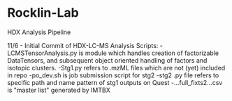 # Rocklin-Lab
HDX Analysis Pipeline


11/6 - Initial Commit of HDX-LC-MS Analysis Scripts:
-LCMSTensorAnalysis.py is module which handles creation of factorizable DataTensors, and subsequent object oriented handling of factors and isotopic clusters.
-Stg1.py refers to .mzML files which are not (yet) included in repo
-po_dev.sh is job submission script for stg2
-stg2 .py file refers to specific path and name pattern of stg1 outputs on Quest
-...full_fixts2...csv is "master list" generated by IMTBX
